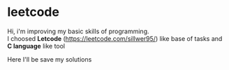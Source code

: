 # leetcode
Hi, i'm improving my basic skills of programming.  
I choosed **Letcode** (https://leetcode.com/sillwer95/) like base of tasks and **C language** like tool

Here I'll be save my solutions
